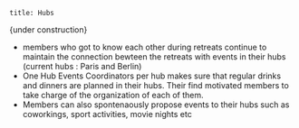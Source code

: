 ```
title: Hubs
```

{under construction}

- members who got to know each other during retreats continue to maintain the connection bewteen the retreats with events in their hubs (current hubs : Paris and Berlin)
- One Hub Events Coordinators per hub makes sure that regular drinks and dinners are planned in their hubs. Their find motivated members to take charge of the organization of each of them.
- Members can also spontenaously propose events to their hubs such as coworkings, sport activities, movie nights etc


